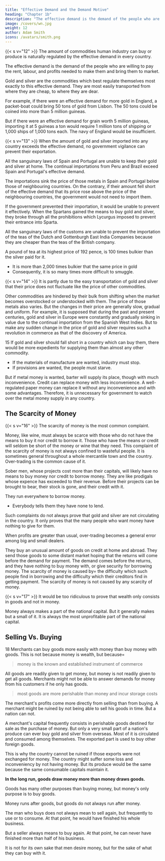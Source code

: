 ```yaml
---
title: "Effective Demand and the Demand Motive"
heading: "Chapter 1b"
description: "The effective demand is the demand of the people who are willing to pay the rent, labour, and profits needed to make them and bring them to market"
image: /covers/wn.jpg
weight: 12
author: Adam Smith
icons: /avatars/smith.png
--- 
```




{{< s v="12" >}} The amount of commodities human industry can buy or produce is naturally regulated by the effective demand in every country.

The effective demand is the demand of the people who are willing to pay the rent, labour, and profits needed to make them and bring them to market.

Gold and silver are the commodities which best regulate themselves most exactly to this effective demand. They are most easily transported from where they are cheap, to where they are dear.

For example, if there were an effective demand for more gold in England, a packet-boat could bring 50 tons of gold from Lisbon. The 50 tons could be coined into more than 5 million guineas.

But if there were an effective demand for grain worth 5 million guineas, importing it at 5 guineas a ton would require 1 million tons of shipping or 1,000 ships of 1,000 tons each. The navy of England would be insufficient.


{{< s v="13" >}} When the amount of gold and silver imported into any country exceeds the effective demand, no government vigilance can prevent their exportation.

All the sanguinary laws of Spain and Portugal are unable to keep their gold and silver at home.
The continual importations from Peru and Brazil exceed Spain and Portugal's effective demand.

The importations sink the price of those metals in Spain and Portugal below those of neighbouring countries.
On the contrary, if their amount fell short of the effective demand that its price rose above the price of the neighbouring countries, the government would not need to import them.

If the government prevented their importation, it would be unable to prevent it effectively.
When the Spartans gained the means to buy gold and silver, they broke through all the prohibitions which Lycurgus imposed to prevent their entrance into Sparta.

All the sanguinary laws of the customs are unable to prevent the importation of the teas of the Dutch and Gottenburgh East India Companies because they are cheaper than the teas of the British company.

A pound of tea at its highest price of 192 pence, is 100 times bulkier than the silver paid for it.
- It is more than 2,000 times bulkier that the same price in gold
- Consequently, it is so many times more difficult to smuggle.

{{< s v="14" >}} It is partly due to the easy transportation of gold and silver that their price does not fluctuate like the price of other commodities.

Other commodities are hindered by their bulk from shifting when the market becomes overstocked or understocked with them.
The price of those metals also varies.
But the changes in their price are generally slow, gradual and uniform.
For example, it is supposed that during the past and present centuries, gold and silver in Europe were constantly and gradually sinking in value due to the continual importation from the Spanish West Indies.
But to make any sudden change in the price of gold and silver requires such a revolution in commerce as that of the discovery of America.


15 If gold and silver should fall short in a country which can buy them, there would be more expedients for supplying them than almost any other commodity.
- If the materials of manufacture are wanted, industry must stop.
- If provisions are wanted, the people must starve.

But if metal money is wanted, barter will supply its place, though with much inconvenience. Credit can replace money with less inconvenience. A well-regulated paper money can replace it without any inconvenience and with some advantages. Therefore, it is unnecessary for government to watch over the metal money supply in any country.


## The Scarcity of Money

{{< s v="16" >}} The scarcity of money is the most common complaint.

Money, like wine, must always be scarce with those who do not have the means to buy it nor credit to borrow it.
Those who have the means or credit will seldom be short of the money or wine that they need.
This complaint of the scarcity of money is not always confined to wasteful people.
It is sometimes general throughout a whole mercantile town and the country.
Over-trading is the common cause of it.

Sober men, whose projects cost more than their capitals, will likely have no means to buy money nor credit to borrow money.
They are like prodigals whose expence has exceeded to their revenue.
Before their projects can be brought to bear, their stock is gone, and their credit with it.

They run everywhere to borrow money.
- Everybody tells them they have none to lend.

Such complaints do not always prove that gold and silver are not circulating in the country.
It only proves that the many people who want money have nothing to give for them.

When profits are greater than usual, over-trading becomes a general error among big and small dealers.

They buy an unusual amount of goods on credit at home and abroad.
They send those goods to some distant market hoping that the returns will come before the demand for payment.
The demand comes before the returns, and they have nothing to buy money with, or give security for borrowing money.
The scarcity of money is caused by= 
the difficulty which such people find in borrowing and
the difficulty which their creditors find in getting payment.
The scarcity of money is not caused by any scarcity of money.


{{< s v="17" >}} It would be too ridiculous to prove that wealth only consists in goods and not in money.

Money always makes a part of the national capital.
But it generally makes but a small of it.
It is always the most unprofitable part of the national capital.


## Selling Vs. Buying

18 Merchants can buy goods more easily with money than buy money with goods. This is not because money is wealth, but because= 

> money is the known and established instrument of commerce

All goods are readily given to get money, but money is not readily given to get all goods. Merchants might not be able to answer demands for money from his customers if he only has goods.

> most goods are more perishable than money and incur storage costs <!-- frequently sustain a much greater loss by keeping --> 

The merchant's profits come more directly from selling than from buying. A merchant might be ruined by not being able to sell his goods in time. But a nation can not.

A merchant's capital frequently consists in perishable goods destined for sale as the purchase of money. But only a very small part of a nation's produce can ever buy gold and silver from overseas. Most of it is circulated and consumed among themselves. The exported part is used to buy other foreign goods.

This is why the country cannot be ruined if those exports were not exchanged for money. The country might suffer some loss and inconveniency by not having money. But its produce would be the same because the same consumable capitals maintain it.

**In the long run, goods draw money more than money draws goods.**

Goods has many other purposes than buying money, but money's only purpose is to buy goods.

Money runs after goods, but goods do not always run after money.

The man who buys does not always mean to sell again, but frequently to use or to consume. At that point, he would have finished his whole business.

But a seller always means to buy again. At that point, he can never have finished more than half of his business.

It is not for its own sake that men desire money, but for the sake of what they can buy with it.
